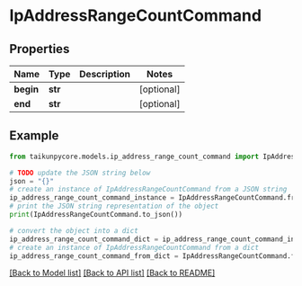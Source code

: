 # IpAddressRangeCountCommand


## Properties

Name | Type | Description | Notes
------------ | ------------- | ------------- | -------------
**begin** | **str** |  | [optional] 
**end** | **str** |  | [optional] 

## Example

```python
from taikunpycore.models.ip_address_range_count_command import IpAddressRangeCountCommand

# TODO update the JSON string below
json = "{}"
# create an instance of IpAddressRangeCountCommand from a JSON string
ip_address_range_count_command_instance = IpAddressRangeCountCommand.from_json(json)
# print the JSON string representation of the object
print(IpAddressRangeCountCommand.to_json())

# convert the object into a dict
ip_address_range_count_command_dict = ip_address_range_count_command_instance.to_dict()
# create an instance of IpAddressRangeCountCommand from a dict
ip_address_range_count_command_from_dict = IpAddressRangeCountCommand.from_dict(ip_address_range_count_command_dict)
```
[[Back to Model list]](../README.md#documentation-for-models) [[Back to API list]](../README.md#documentation-for-api-endpoints) [[Back to README]](../README.md)


